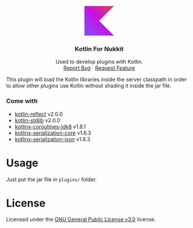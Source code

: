 <div align="center">
  <a href="https://github.com/toby7002/KotlinForNukkit">
    <img src="assets/kotlin.png" alt="Logo" width="80" height="80">
  </a>

<h3 align="center">Kotlin For Nukkit</h3>

  <p align="center">
    Used to develop plugins with Kotlin.
    <br />
    <a href="https://github.com/toby7002/KotlinForNukkit/issues">Report Bug</a>
    ·
    <a href="https://github.com/toby7002/KotlinForNukkit/issues">Request Feature</a>
  </p>
</div>

This plugin will load the Kotlin libraries inside the  server classpath in order to allow other plugins use Kotlin without shading it inside the jar file.

### Come with
- [kotlin-reflect](https://kotlinlang.org/api/latest/jvm/stdlib/kotlin.reflect/) v2.0.0
- [kotlin-stdlib](https://kotlinlang.org/api/latest/jvm/stdlib/) v2.0.0
- [kotlinx-coroutines-jdk8](https://github.com/Kotlin/kotlinx.coroutines) v1.8.1
- [kotlinx-serialization-core](https://github.com/Kotlin/kotlinx.serialization) v1.6.3
- [kotlinx-serialization-json](https://github.com/Kotlin/kotlinx.serialization) v1.6.3

# Usage

Just put the jar file in `plugins/` folder.

# License

Licensed under the [GNU General Public License v3.0](https://github.com/toby7002/KotlinForNukkit/blob/main/LICENSE) license.
